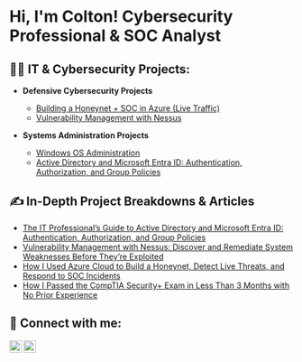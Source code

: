<h1>Hi, I'm Colton! Cybersecurity Professional & SOC Analyst</h1>

<h2>👨‍💻 IT & Cybersecurity Projects:</h2>

- <b>Defensive Cybersecurity Projects</b>
  - [Building a Honeynet + SOC in Azure (Live Traffic)](https://github.com/itscoltonhicks/Cloud-SOC/blob/main/README.md)
  - [Vulnerability Management with Nessus](https://github.com/itscoltonhicks/Vulnerability-Management-Nessus/blob/main/README.md)
 
- <b>Systems Administration Projects</b>
  - [Windows OS Administration](https://github.com/itscoltonhicks/Windows-OS-Fundamentals/blob/main/README.md) 
  - [Active Directory and Microsoft Entra ID: Authentication, Authorization, and Group Policies](https://github.com/itscoltonhicks/Active-Directory-and-Microsoft-Entra-ID/blob/main/README.md)

<h2>✍ In-Depth Project Breakdowns & Articles</h2>

- [The IT Professional’s Guide to Active Directory and Microsoft Entra ID: Authentication, Authorization, and Group Policies](https://coltonhicks.medium.com/the-it-professionals-guide-to-active-directory-and-microsoft-entra-id-authentication-d81f7be97805)
- [Vulnerability Management with Nessus: Discover and Remediate System Weaknesses Before They’re Exploited](https://medium.com/@coltonhicks/vulnerability-management-with-nessus-discover-and-remediate-system-weaknesses-before-theyre-9f45ea161017)
- [How I Used Azure Cloud to Build a Honeynet, Detect Live Threats, and Respond to SOC Incidents](https://coltonhicks.medium.com/heres-how-i-used-azure-cloud-to-build-a-honeynet-detect-live-threats-and-respond-to-soc-9c4eec7c05d5)
- [How I Passed the CompTIA Security+ Exam in Less Than 3 Months with No Prior Experience](https://medium.com/@coltonhicks/how-i-passed-the-comptia-security-exam-in-less-than-3-months-with-no-prior-experience-39223ab5c9f3)

<h2> 🤳 Connect with me:</h2>

[<img align="left" alt="ColtonHicks | Twitter/X" width="22px" src="https://cdn.jsdelivr.net/npm/simple-icons@v3/icons/twitter.svg" />][twitter/X]
[<img align="left" alt="ColtonHicks | LinkedIn" width="22px" src="https://cdn.jsdelivr.net/npm/simple-icons@v3/icons/linkedin.svg" />][linkedin]

[twitter/X]: https://x.com/ColtonTHicks
[linkedin]: https://linkedin.com/in/itscoltonhicks

